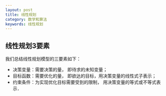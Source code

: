 ```yaml
---
layout: post
title: 线性规划
category: 数学和算法
keywords: 线性规划
---
```



## 线性规划3要素
我们总结线性规划模型的三要素如下： 
* 决策变量：需要决策的量， 即待求的未知变量； 
* 目标函数：需要优化的量， 即欲达的目标，用决策变量的线性式子表示； 
* 约束条件：为实现优化目标需要受到的限制， 用决策变量的等式或不等式表示．
